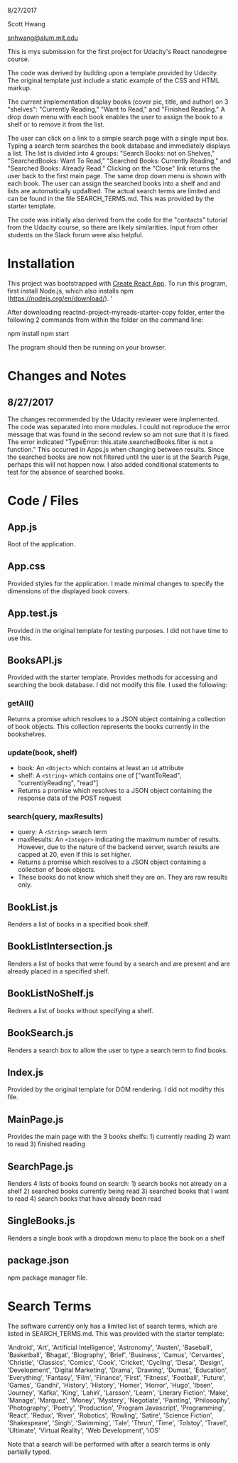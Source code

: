 8/27/2017

Scott Hwang

snhwang@alum.mit.edu

This is mys submission for the first project for Udacity's React nanodegree course. 

The code was derived by building upon a template provided by Udacity. The original template just include a static example of the CSS and HTML markup. 

The current implementation display books (cover pic, title, and author) on 3 "shelves": "Currently Reading," "Want to Read," and "Finished Reading." A drop down menu with each book enables the user to assign the book to a shelf or to remove it from the list.

The user can click on a link to a simple search page with a single input box. Typing a search term searches the book database and immediately displays a list. The list is divided into 4 groups: "Search Books: not on Shelves," "SearchedBooks: Want To Read," "Searched Books: Currently Reading," and "Searched Books: Already Read." Clicking on the "Close" link returns the user back to the first main page. The same drop down menu is shown with each book. The user can assign the searched books into a shelf and and lists are automatically upda8ted. The actual search terms are limited and can be found in the file SEARCH_TERMS.md. This was provided by the starter template.

The code was initially also derived from the code for the "contacts" tutorial from the Udacity course, so there are likely similarities. Input from other students on the Slack forum were also helpful.

# Installation
This project was bootstrapped with [Create React App](https://github.com/facebookincubator/create-react-app). To run this program, first install Node.js, which also installs npm (https://nodejs.org/en/download/). '

After downloading reactnd-project-myreads-starter-copy folder, enter the following 2 commands from within the folder on the command line:

npm install
npm start

The program should then be running on your browser.

# Changes and Notes

## 8/27/2017
The changes recommended by the Udacity reviewer were implemented. The code was separated into more modules. I could not reproduce the error message that was found in the second review so am not sure that it is fixed. The error indicated "TypeError: this.state.searchedBooks.filter is not a function." This occurred in Apps.js when changing between results. Since the searched books are now not filtered until the user is at the Search Page, perhaps this will not happen now. I also added conditional statements to test for the absence of searched books.

# Code / Files
## App.js
Root of the application. 

## App.css
Provided styles for the application. I made minimal changes to specify the dimensions of the displayed book covers.

## App.test.js
Provided in the original template for testing purposes. I did not have time to use this. 

## BooksAPI.js
Provided with the starter template. Provides methods for accessing and searching the book database. I did not modify this file. I used the following:
### getAll()
Returns a promise which resolves to a JSON object containing a collection of book objects. This collection represents the books currently in the bookshelves.
### update(book, shelf)
* book: An `<Object>` which contains at least an `id` attribute
* shelf: A `<String>` which contains one of ["wantToRead", "currentlyReading", "read"]  
* Returns a promise which resolves to a JSON object containing the response data of the POST request
### search(query, maxResults)
* query: A `<String>` search term
* maxResults: An `<Integer>` indicating the maximum number of results. However, due to the nature of the backend server, search results are capped at 20, even if this is set higher.
* Returns a promise which resolves to a JSON object containing a collection of book objects.
* These books do not know which shelf they are on. They are raw results only.


## BookList.js
Renders a list of books in a specified book shelf.

## BookListIntersection.js
Renders a list of books that were found by a search and are present and are already placed in a specified shelf.

## BookListNoShelf.js
Redners a list of books without specifying a shelf.

## BookSearch.js
Renders a search box to allow the user to type a search term to find books.

## Index.js
Provided by the original template for DOM rendering. I did not modifty this file.

## MainPage.js
Provides the main page with the 3 books shelfs: 1) currently reading 2) want to read 3) finished reading

## SearchPage.js
Renders 4 lists of books found on search: 1) search books not already on a shelf 2) searched books currently being read 3) searched books that I want to read 4) search books that have already been read

## SingleBooks.js
Renders a single book with a dropdown menu to place the book on a shelf

## package.json
npm package manager file.

# Search Terms
The software currently only has a limited list of search terms, which are listed in SEARCH_TERMS.md. This was provided with the starter template:

'Android', 'Art', 'Artificial Intelligence', 'Astronomy', 'Austen', 'Baseball', 'Basketball', 'Bhagat', 'Biography', 'Brief', 'Business', 'Camus', 'Cervantes', 'Christie', 'Classics', 'Comics', 'Cook', 'Cricket', 'Cycling', 'Desai', 'Design', 'Development', 'Digital Marketing', 'Drama', 'Drawing', 'Dumas', 'Education', 'Everything', 'Fantasy', 'Film', 'Finance', 'First', 'Fitness', 'Football', 'Future', 'Games', 'Gandhi', 'History', 'History', 'Homer', 'Horror', 'Hugo', 'Ibsen', 'Journey', 'Kafka', 'King', 'Lahiri', 'Larsson', 'Learn', 'Literary Fiction', 'Make', 'Manage', 'Marquez', 'Money', 'Mystery', 'Negotiate', 'Painting', 'Philosophy', 'Photography', 'Poetry', 'Production', 'Program Javascript', 'Programming', 'React', 'Redux', 'River', 'Robotics', 'Rowling', 'Satire', 'Science Fiction', 'Shakespeare', 'Singh', 'Swimming', 'Tale', 'Thrun', 'Time', 'Tolstoy', 'Travel', 'Ultimate', 'Virtual Reality', 'Web Development', 'iOS'

Note that a search will be performed with after a search terms is only partially typed.
